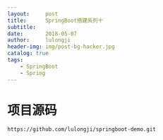```yaml
---
layout:     post
title:      SpringBoot搭建系列十
subtitle:   
date:       2018-05-07
author:     lulongji
header-img: img/post-bg-hacker.jpg
catalog: true
tags:
    - SpringBoot
    - Spring
---
```





# 项目源码
```https://github.com/lulongji/springboot-demo.git```
